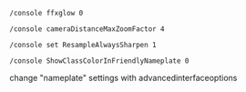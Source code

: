 
```
/console ffxglow 0

/console cameraDistanceMaxZoomFactor 4

/console set ResampleAlwaysSharpen 1

/console ShowClassColorInFriendlyNameplate 0
```

change "nameplate" settings with advancedinterfaceoptions
